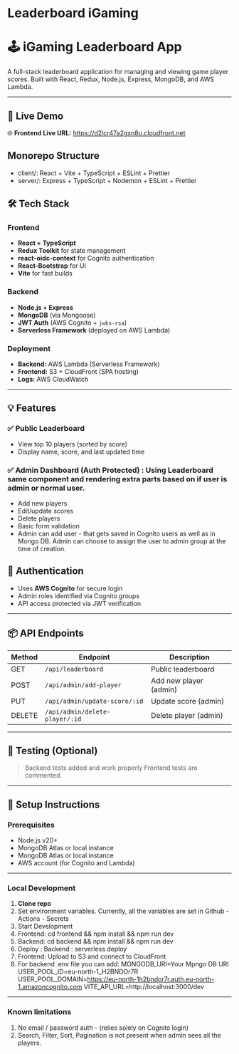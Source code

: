 # Leaderboard iGaming

# 🕹️ iGaming Leaderboard App

A full-stack leaderboard application for managing and viewing game player scores. Built with React, Redux, Node.js, Express, MongoDB, and AWS Lambda.

---

## 🚀 Live Demo
🌐 **Frontend Live URL:** https://d2lcr47a2gxn8u.cloudfront.net

## Monorepo Structure
- client/: React + Vite + TypeScript + ESLint + Prettier
- server/: Express + TypeScript + Nodemon + ESLint + Prettier

## 🛠️ Tech Stack

### Frontend
- **React + TypeScript**
- **Redux Toolkit** for state management
- **react-oidc-context** for Cognito authentication
- **React-Bootstrap** for UI
- **Vite** for fast builds

### Backend
- **Node.js + Express**
- **MongoDB** (via Mongoose)
- **JWT Auth** (AWS Cognito + `jwks-rsa`)
- **Serverless Framework** (deployed on AWS Lambda)

### Deployment
- **Backend:** AWS Lambda (Serverless Framework)
- **Frontend:** S3 + CloudFront (SPA hosting)
- **Logs:** AWS CloudWatch

----

## 💡 Features

### ✅ Public Leaderboard
- View top 10 players (sorted by score)
- Display name, score, and last updated time

### ✅ Admin Dashboard (Auth Protected) : Using Leaderboard same component and rendering extra parts based on if user is admin or normal user.
- Add new players
- Edit/update scores
- Delete players
- Basic form validation
- Admin can add user - that gets saved in Cognito users as well as in Mongo DB. Admin can choose to assign the user to admin group at the time of creation.

## 🔐 Authentication

- Uses **AWS Cognito** for secure login
- Admin roles identified via Cognito groups
- API access protected via JWT verification


---
## 📦 API Endpoints

| Method | Endpoint                        | Description                |
|--------|----------------------------------|----------------------------|
| GET    | `/api/leaderboard`              | Public leaderboard         |
| POST   | `/api/admin/add-player`         | Add new player (admin)     |
| PUT    | `/api/admin/update-score/:id`   | Update score (admin)       |
| DELETE | `/api/admin/delete-player/:id`  | Delete player (admin)      |

---

## 🧪 Testing (Optional)

> Backend tests added and work properly
> Frontend tests are commented.

---

## 🔧 Setup Instructions

### Prerequisites

- Node.js v20+
- MongoDB Atlas or local instance
- MongoDB Atlas or local instance
- AWS account (for Cognito and Lambda)

---
### Local Development

1. **Clone repo**
2. Set environment variables. Currently, all the variables are set in Github - Actions - Secrets
3. Start Development
4. Frontend: cd frontend && npm install && npm run dev 
5. Backend: cd backend && npm install && npm run dev
6. Deploy : Backend : serverless deploy
7. Frontend:  Upload to S3 and connect to CloudFront
8. For backend .env file you can add:
   MONGODB_URI=Your Mpngo DB URI
   USER_POOL_ID=eu-north-1_H2BNDOr7R
   USER_POOL_DOMAIN=https://eu-north-1h2bndor7r.auth.eu-north-1.amazoncognito.com
   VITE_API_URL=http://localhost:3000/dev

---
### Known limitations
1. No email / password auth - (relies solely on Cognito login)
3. Search, Filter, Sort, Pagination is not present when admin sees all the players.


